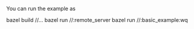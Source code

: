 You can run the example as

bazel build //...
bazel run //:remote_server
bazel run //:basic_example:wq
